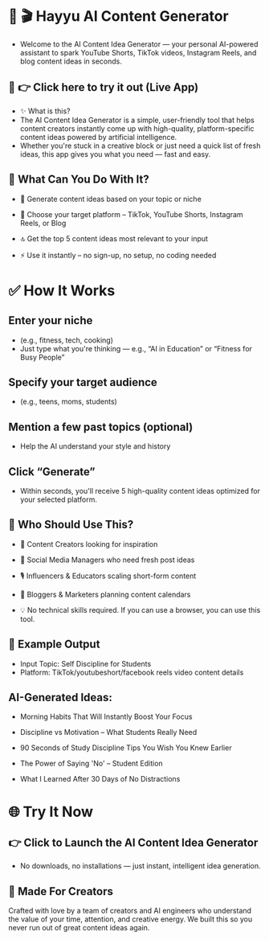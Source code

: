 # 🌟 🎬 Hayyu AI Content Generator
- Welcome to the AI Content Idea Generator — your personal AI-powered assistant to spark YouTube Shorts, TikTok videos, Instagram Reels, and blog content ideas in seconds.

## 🔗 👉 Click here to try it out (Live App)
- ✨ What is this?
- The AI Content Idea Generator is a simple, user-friendly tool that helps content creators instantly come up with high-quality, platform-specific content ideas powered by artificial intelligence.
- Whether you're stuck in a creative block or just need a quick list of fresh ideas, this app gives you what you need — fast and easy.

## 🧠 What Can You Do With It?
- 🎯 Generate content ideas based on your topic or niche

- 🎥 Choose your target platform – TikTok, YouTube Shorts, Instagram Reels, or Blog

- 🔝 Get the top 5 content ideas most relevant to your input

- ⚡ Use it instantly – no sign-up, no setup, no coding needed

# ✅ How It Works
## Enter your niche
- (e.g., fitness, tech, cooking)
- Just type what you're thinking — e.g., “AI in Education” or “Fitness for Busy People”

## Specify your target audience
- (e.g., teens, moms, students)

## Mention a few past topics (optional)
- Help the AI understand your style and history

## Click “Generate”
- Within seconds, you'll receive 5 high-quality content ideas optimized for your selected platform.

## 👥 Who Should Use This?
- 🎨 Content Creators looking for inspiration

- 📱 Social Media Managers who need fresh post ideas

- 🎙️ Influencers & Educators scaling short-form content

- 📝 Bloggers & Marketers planning content calendars

- 💡 No technical skills required. If you can use a browser, you can use this tool.

## 🎁 Example Output
- Input Topic: Self Discipline for Students
- Platform: TikTok/youtubeshort/facebook reels video  content details

## AI-Generated Ideas:

- Morning Habits That Will Instantly Boost Your Focus

- Discipline vs Motivation – What Students Really Need

- 90 Seconds of Study Discipline Tips You Wish You Knew Earlier

- The Power of Saying 'No' – Student Edition

- What I Learned After 30 Days of No Distractions

# 🌐 Try It Now
## 👉 Click to Launch the AI Content Idea Generator

- No downloads, no installations — just instant, intelligent idea generation.

## 🤝 Made For Creators
Crafted with love by a team of creators and AI engineers who understand the value of your time, attention, and creative energy.
We built this so you never run out of great content ideas again.
